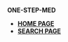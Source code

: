 <strong>ONE-STEP-MED</strong>

<ul>
  <li><a href="https://udaybhaskarsingipurapu.github.io/ONE-STEP-MED/csp_homepage.html"><strong>HOME PAGE</strong></a></li>
  <li><a href="https://udaybhaskarsingipurapu.github.io/ONE-STEP-MED/csp_2ndpage.html"><strong>SEARCH PAGE</strong></a></li>
</ul>
